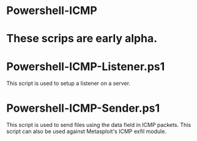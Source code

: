 # Powershell-ICMP

# These scrips are early alpha.

# Powershell-ICMP-Listener.ps1
This script is used to setup a listener on a server. 

# Powershell-ICMP-Sender.ps1
This script is used to send files using the data field in ICMP packets.
This script can also be used against Metasploit's ICMP exfil module.